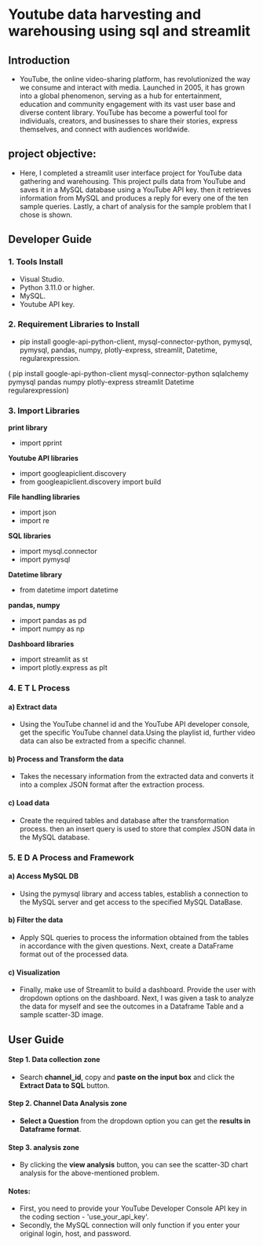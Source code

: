 # Youtube data harvesting and warehousing using sql and streamlit
## Introduction 

* YouTube, the online video-sharing platform, has revolutionized the way we consume and interact with media. Launched in 2005, it has grown into a global phenomenon, serving as a hub for entertainment, education and community engagement with its vast user base and diverse content library. YouTube has become a powerful tool for individuals, creators, and businesses to share their stories, express themselves, and connect with audiences worldwide.

## project objective:
  * Here, I completed a streamlit user interface project for YouTube data gathering and warehousing. This project pulls data from YouTube and saves it in a MySQL database using a YouTube API key. then it retrieves information from MySQL and produces a reply for every one of the ten sample queries. Lastly, a chart of analysis for the sample problem that I chose is shown.


## Developer Guide 

### 1. Tools Install

* Visual Studio.
* Python 3.11.0 or higher.
* MySQL.
* Youtube API key.

### 2. Requirement Libraries to Install

* pip install google-api-python-client, mysql-connector-python, pymysql, pymysql, pandas, numpy, 
  plotly-express, streamlit, Datetime, regularexpression.
  
 ( pip install google-api-python-client mysql-connector-python sqlalchemy pymysql pandas numpy plotly-express streamlit Datetime regularexpression)
 
### 3. Import Libraries
**print library**
* import pprint

**Youtube API libraries**
* import googleapiclient.discovery
* from googleapiclient.discovery import build

**File handling libraries**
* import json
* import re

**SQL libraries**
* import mysql.connector
* import pymysql

**Datetime library**
* from datetime import datetime

**pandas, numpy**
* import pandas as pd
* import numpy as np

**Dashboard libraries**
* import streamlit as st
* import plotly.express as plt

### 4. E T L Process

#### a) Extract data

* Using the YouTube channel id and the YouTube API developer console, get the specific YouTube channel data.Using the playlist id, further video data can also be extracted from a specific channel.

#### b) Process and Transform the data

* Takes the necessary information from the extracted data and converts it into a complex JSON format after the extraction process.

#### c) Load  data 

* Create the required tables and database after the transformation process. then an insert query is used to store that complex JSON data in the MySQL database.

  
### 5. E D A Process and Framework

#### a) Access MySQL DB 

* Using the pymysql library and access tables, establish a connection to the MySQL server and get access to the specified MySQL DataBase.

#### b) Filter the data

* Apply SQL queries to process the information obtained from the tables in accordance with the given questions. Next, create a DataFrame format out of the processed data.

#### c) Visualization 

* Finally, make use of Streamlit to build a dashboard. Provide the user with dropdown options on the dashboard. Next, I was given a task to analyze the data for myself and see the outcomes in a Dataframe Table and a sample scatter-3D image.

## User Guide

#### Step 1. Data collection zone

* Search **channel_id**, copy and **paste on the input box** and click the **Extract Data to SQL** button.

#### Step 2. Channel Data Analysis zone

* **Select a Question** from the dropdown option you can get the **results in Dataframe format**.

#### Step 3. analysis zone

* By clicking the **view analysis** button, you can see the scatter-3D chart analysis for the above-mentioned problem.

#### Notes:
* First, you need to provide your YouTube Developer Console API key in the coding section - 'use_your_api_key'.
* Secondly, the MySQL connection will only function if you enter your original login, host, and password.

